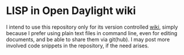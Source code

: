 LISP in Open Daylight wiki
==========================

I intend to use this repository only for its version controlled [wiki](../../wiki), simply because I prefer using plain text files in command line, even for editing documents, and be able to share them via git(hub).  I may post more involved code snippets in the repository, if the need arises.

